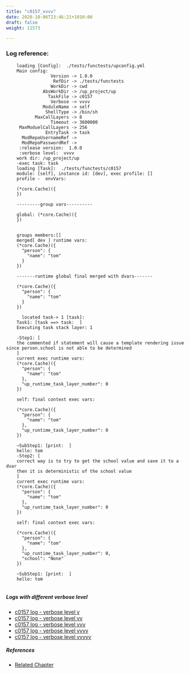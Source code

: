 ```yaml
---
title: "c0157_vvvv"
date: 2020-10-06T23:46:21+1010:00
draft: false
weight: 11573

---
```


### Log reference: <no value>

```
    loading [Config]:  ./tests/functests/upconfig.yml
    Main config:
                 Version -> 1.0.0
                  RefDir -> ./tests/functests
                 WorkDir -> cwd
              AbsWorkDir -> /up_project/up
                TaskFile -> c0157
                 Verbose -> vvvv
              ModuleName -> self
               ShellType -> /bin/sh
           MaxCallLayers -> 8
                 Timeout -> 3600000
     MaxModuelCallLayers -> 256
               EntryTask -> task
      ModRepoUsernameRef -> 
      ModRepoPasswordRef -> 
     :release version:  1.0.0
     :verbose level:  vvvv
    work dir: /up_project/up
    -exec task: task
    loading [Task]:  ./tests/functests/c0157
    module: [self], instance id: [dev], exec profile: []
    profile -  envVars:
    
    (*core.Cache)({
    })
    
    ---------group vars----------
    
    global: (*core.Cache)({
    })
    
    
    groups members:[]
    merged[ dev ] runtime vars:
    (*core.Cache)({
      "person": {
        "name": "tom"
      }
    })
    
    -------runtime global final merged with dvars-------
    
    (*core.Cache)({
      "person": {
        "name": "tom"
      }
    })
    
      located task-> 1 [task]: 
    Task1: [task ==> task:  ]
    Executing task stack layer: 1
    
    -Step1: [
    the commented if statement will cause a template rendering issue since person.school is not able to be determined
    ]
    current exec runtime vars:
    (*core.Cache)({
      "person": {
        "name": "tom"
      },
      "up_runtime_task_layer_number": 0
    })
    
    self: final context exec vars:
    
    (*core.Cache)({
      "person": {
        "name": "tom"
      },
      "up_runtime_task_layer_number": 0
    })
    
    ~SubStep1: [print:  ]
    hello: tom
    -Step2: [
    correct way is to try to get the school value and save it to a dvar
    then it is deterministic of the school value
    ]
    current exec runtime vars:
    (*core.Cache)({
      "person": {
        "name": "tom"
      },
      "up_runtime_task_layer_number": 0
    })
    
    self: final context exec vars:
    
    (*core.Cache)({
      "person": {
        "name": "tom"
      },
      "up_runtime_task_layer_number": 0,
      "school": "None"
    })
    
    ~SubStep1: [print:  ]
    hello: tom
    
```

##### Logs with different verbose level
* [c0157 log - verbose level v](../../logs/c0157_v)
* [c0157 log - verbose level vv](../../logs/c0157_vv)
* [c0157 log - verbose level vvv](../../logs/c0157_vvv)
* [c0157 log - verbose level vvvv](../../logs/c0157_vvvv)
* [c0157 log - verbose level vvvvv](../../logs/c0157_vvvvv)

##### References
* [Related Chapter](../../flow-controll/c0157)
